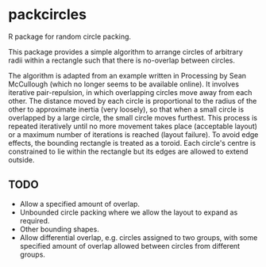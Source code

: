 # packcircles
R package for random circle packing.

This package provides a simple algorithm to arrange circles of arbitrary
radii within a rectangle such that there is no-overlap between circles.

The algorithm is adapted from an example written in Processing by Sean
McCullough (which no longer seems to be available online). It involves
iterative pair-repulsion, in which overlapping circles move away from each
other. The distance moved by each circle is proportional to the radius of the
other to approximate inertia (very loosely), so that when a small circle is
overlapped by a large circle, the small circle moves furthest. This process
is repeated iteratively until no more movement takes place (acceptable
layout) or a maximum number of iterations is reached (layout failure). To
avoid edge effects, the bounding rectangle is treated as a toroid. Each
circle's centre is constrained to lie within the rectangle but its edges are
allowed to extend outside.

## TODO

- Allow a specified amount of overlap.
- Unbounded circle packing where we allow the layout to expand as required.
- Other bounding shapes.
- Allow differential overlap, e.g. circles assigned to two groups, with some
  specified amount of overlap allowed between circles from different groups.
 


